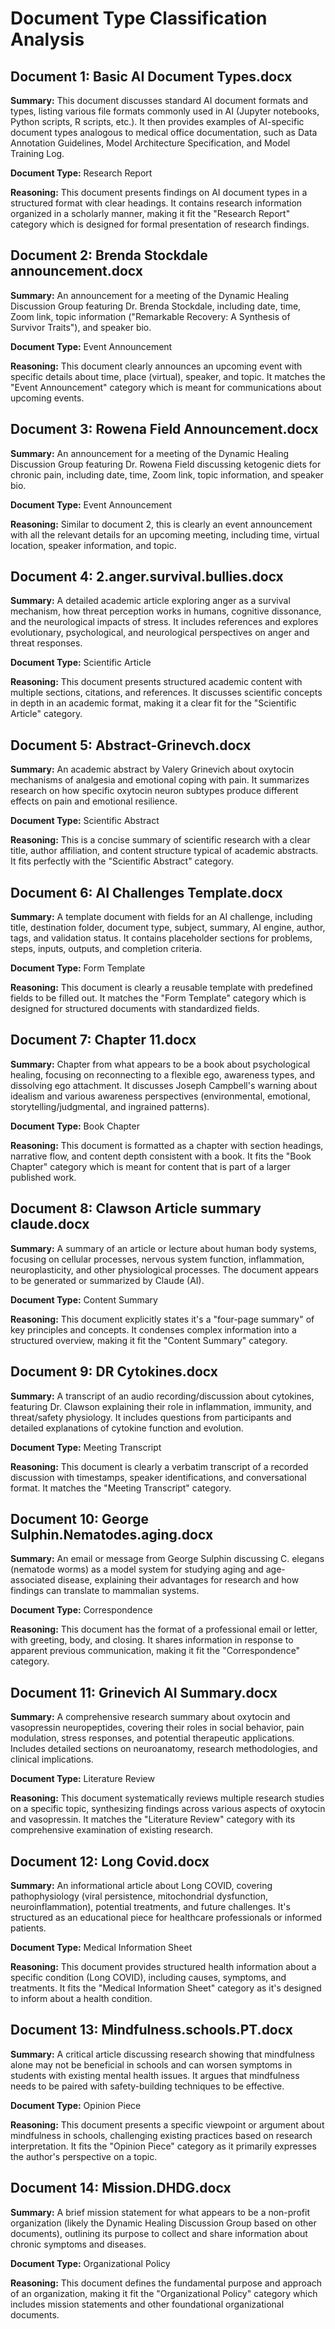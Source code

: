 # Document Type Classification Analysis

## Document 1: Basic AI Document Types.docx
**Summary:** This document discusses standard AI document formats and types, listing various file formats commonly used in AI (Jupyter notebooks, Python scripts, R scripts, etc.). It then provides examples of AI-specific document types analogous to medical office documentation, such as Data Annotation Guidelines, Model Architecture Specification, and Model Training Log.

**Document Type:** Research Report

**Reasoning:** This document presents findings on AI document types in a structured format with clear headings. It contains research information organized in a scholarly manner, making it fit the "Research Report" category which is designed for formal presentation of research findings.

## Document 2: Brenda Stockdale announcement.docx
**Summary:** An announcement for a meeting of the Dynamic Healing Discussion Group featuring Dr. Brenda Stockdale, including date, time, Zoom link, topic information ("Remarkable Recovery: A Synthesis of Survivor Traits"), and speaker bio.

**Document Type:** Event Announcement

**Reasoning:** This document clearly announces an upcoming event with specific details about time, place (virtual), speaker, and topic. It matches the "Event Announcement" category which is meant for communications about upcoming events.

## Document 3: Rowena Field Announcement.docx
**Summary:** An announcement for a meeting of the Dynamic Healing Discussion Group featuring Dr. Rowena Field discussing ketogenic diets for chronic pain, including date, time, Zoom link, topic information, and speaker bio.

**Document Type:** Event Announcement

**Reasoning:** Similar to document 2, this is clearly an event announcement with all the relevant details for an upcoming meeting, including time, virtual location, speaker information, and topic.

## Document 4: 2.anger.survival.bullies.docx
**Summary:** A detailed academic article exploring anger as a survival mechanism, how threat perception works in humans, cognitive dissonance, and the neurological impacts of stress. It includes references and explores evolutionary, psychological, and neurological perspectives on anger and threat responses.

**Document Type:** Scientific Article

**Reasoning:** This document presents structured academic content with multiple sections, citations, and references. It discusses scientific concepts in depth in an academic format, making it a clear fit for the "Scientific Article" category.

## Document 5: Abstract-Grinevch.docx
**Summary:** An academic abstract by Valery Grinevich about oxytocin mechanisms of analgesia and emotional coping with pain. It summarizes research on how specific oxytocin neuron subtypes produce different effects on pain and emotional resilience.

**Document Type:** Scientific Abstract

**Reasoning:** This is a concise summary of scientific research with a clear title, author affiliation, and content structure typical of academic abstracts. It fits perfectly with the "Scientific Abstract" category.

## Document 6: AI Challenges Template.docx
**Summary:** A template document with fields for an AI challenge, including title, destination folder, document type, subject, summary, AI engine, author, tags, and validation status. It contains placeholder sections for problems, steps, inputs, outputs, and completion criteria.

**Document Type:** Form Template

**Reasoning:** This document is clearly a reusable template with predefined fields to be filled out. It matches the "Form Template" category which is designed for structured documents with standardized fields.

## Document 7: Chapter 11.docx
**Summary:** Chapter from what appears to be a book about psychological healing, focusing on reconnecting to a flexible ego, awareness types, and dissolving ego attachment. It discusses Joseph Campbell's warning about idealism and various awareness perspectives (environmental, emotional, storytelling/judgmental, and ingrained patterns).

**Document Type:** Book Chapter

**Reasoning:** This document is formatted as a chapter with section headings, narrative flow, and content depth consistent with a book. It fits the "Book Chapter" category which is meant for content that is part of a larger published work.

## Document 8: Clawson Article summary claude.docx
**Summary:** A summary of an article or lecture about human body systems, focusing on cellular processes, nervous system function, inflammation, neuroplasticity, and other physiological processes. The document appears to be generated or summarized by Claude (AI).

**Document Type:** Content Summary

**Reasoning:** This document explicitly states it's a "four-page summary" of key principles and concepts. It condenses complex information into a structured overview, making it fit the "Content Summary" category.

## Document 9: DR Cytokines.docx
**Summary:** A transcript of an audio recording/discussion about cytokines, featuring Dr. Clawson explaining their role in inflammation, immunity, and threat/safety physiology. It includes questions from participants and detailed explanations of cytokine function and evolution.

**Document Type:** Meeting Transcript

**Reasoning:** This document is clearly a verbatim transcript of a recorded discussion with timestamps, speaker identifications, and conversational format. It matches the "Meeting Transcript" category.

## Document 10: George Sulphin.Nematodes.aging.docx
**Summary:** An email or message from George Sulphin discussing C. elegans (nematode worms) as a model system for studying aging and age-associated disease, explaining their advantages for research and how findings can translate to mammalian systems.

**Document Type:** Correspondence

**Reasoning:** This document has the format of a professional email or letter, with greeting, body, and closing. It shares information in response to apparent previous communication, making it fit the "Correspondence" category.

## Document 11: Grinevich AI Summary.docx
**Summary:** A comprehensive research summary about oxytocin and vasopressin neuropeptides, covering their roles in social behavior, pain modulation, stress responses, and potential therapeutic applications. Includes detailed sections on neuroanatomy, research methodologies, and clinical implications.

**Document Type:** Literature Review

**Reasoning:** This document systematically reviews multiple research studies on a specific topic, synthesizing findings across various aspects of oxytocin and vasopressin. It matches the "Literature Review" category with its comprehensive examination of existing research.

## Document 12: Long Covid.docx
**Summary:** An informational article about Long COVID, covering pathophysiology (viral persistence, mitochondrial dysfunction, neuroinflammation), potential treatments, and future challenges. It's structured as an educational piece for healthcare professionals or informed patients.

**Document Type:** Medical Information Sheet

**Reasoning:** This document provides structured health information about a specific condition (Long COVID), including causes, symptoms, and treatments. It fits the "Medical Information Sheet" category as it's designed to inform about a health condition.

## Document 13: Mindfulness.schools.PT.docx
**Summary:** A critical article discussing research showing that mindfulness alone may not be beneficial in schools and can worsen symptoms in students with existing mental health issues. It argues that mindfulness needs to be paired with safety-building techniques to be effective.

**Document Type:** Opinion Piece

**Reasoning:** This document presents a specific viewpoint or argument about mindfulness in schools, challenging existing practices based on research interpretation. It fits the "Opinion Piece" category as it primarily expresses the author's perspective on a topic.

## Document 14: Mission.DHDG.docx
**Summary:** A brief mission statement for what appears to be a non-profit organization (likely the Dynamic Healing Discussion Group based on other documents), outlining its purpose to collect and share information about chronic symptoms and diseases.

**Document Type:** Organizational Policy

**Reasoning:** This document defines the fundamental purpose and approach of an organization, making it fit the "Organizational Policy" category which includes mission statements and other foundational organizational documents.

